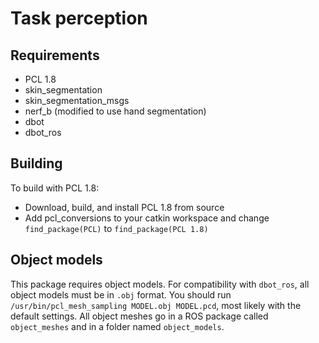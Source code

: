 # Task perception

## Requirements
- PCL 1.8
- skin_segmentation
- skin_segmentation_msgs
- nerf_b (modified to use hand segmentation)
- dbot
- dbot_ros

## Building
To build with PCL 1.8:
- Download, build, and install PCL 1.8 from source
- Add pcl_conversions to your catkin workspace and change `find_package(PCL)` to `find_package(PCL 1.8)`

## Object models
This package requires object models.
For compatibility with `dbot_ros`, all object models must be in `.obj` format.
You should run `/usr/bin/pcl_mesh_sampling MODEL.obj MODEL.pcd`, most likely with the default settings.
All object meshes go in a ROS package called `object_meshes` and in a folder named `object_models`.
